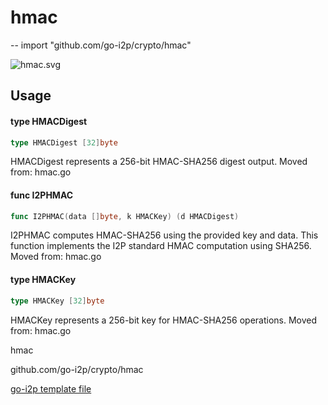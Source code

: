 # hmac
--
    import "github.com/go-i2p/crypto/hmac"

![hmac.svg](hmac.svg)



## Usage

#### type HMACDigest

```go
type HMACDigest [32]byte
```

HMACDigest represents a 256-bit HMAC-SHA256 digest output. Moved from: hmac.go

#### func  I2PHMAC

```go
func I2PHMAC(data []byte, k HMACKey) (d HMACDigest)
```
I2PHMAC computes HMAC-SHA256 using the provided key and data. This function
implements the I2P standard HMAC computation using SHA256. Moved from: hmac.go

#### type HMACKey

```go
type HMACKey [32]byte
```

HMACKey represents a 256-bit key for HMAC-SHA256 operations. Moved from: hmac.go



hmac 

github.com/go-i2p/crypto/hmac

[go-i2p template file](/template.md)
